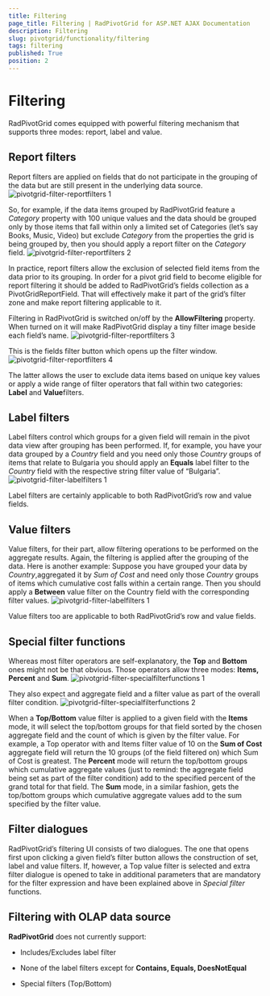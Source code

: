 ```yaml
---
title: Filtering
page_title: Filtering | RadPivotGrid for ASP.NET AJAX Documentation
description: Filtering
slug: pivotgrid/functionality/filtering
tags: filtering
published: True
position: 2
---
```


# Filtering



RadPivotGrid comes equipped with powerful filtering mechanism that supports three modes: report, label and value.

## Report filters

Report filters are applied on fields that do not participate in the grouping of the data but are still present in the underlying data source.
![pivotgrid-filter-reportfilters 1](images/pivotgrid-filter-reportfilters1.png)

So, for example, if the data items grouped by RadPivotGrid feature a *Category* property with 100 unique values and the data should be grouped only by those items that fall within only a limited set of Categories (let’s say Books, Music, Video) but exclude *Category* from the properties the grid is being grouped by, then you should apply a report filter on the *Category* field.
![pivotgrid-filter-reportfilters 2](images/pivotgrid-filter-reportfilters2.png)

In practice, report filters allow the exclusion of selected field items from the data prior to its grouping. In order for a pivot grid field to become eligible for report filtering it should be added to RadPivotGrid’s fields collection as a PivotGridReportField. That will effectively make it part of the grid’s filter zone and make report filtering applicable to it.

Filtering in RadPivotGrid is switched on/off by the **AllowFiltering** property. When turned on it will make RadPivotGrid display a tiny filter image beside each field’s name.
![pivotgrid-filter-reportfilters 3](images/pivotgrid-filter-reportfilters3.png)

This is the fields filter button which opens up the filter window.
![pivotgrid-filter-reportfilters 4](images/pivotgrid-filter-reportfilters4.png)

The latter allows the user to exclude data items based on unique key values or apply a wide range of filter operators that fall within two categories: **Label** and **Value**filters.

## Label filters

Label filters control which groups for a given field will remain in the pivot data view after grouping has been performed. If, for example, you have your data grouped by a *Country* field and you need only those *Country* groups of items that relate to Bulgaria you should apply an **Equals** label filter to the *Country* field with the respective string filter value of “Bulgaria”.
![pivotgrid-filter-labelfilters 1](images/pivotgrid-filter-labelfilters1.png)

Label filters are certainly applicable to both RadPivotGrid’s row and value fields.

## Value filters

Value filters, for their part, allow filtering operations to be performed on the aggregate results. Again, the filtering is applied after the grouping of the data. Here is another example: Suppose you have grouped your data by *Country*,aggregated it by *Sum of Cost* and need only those *Country* groups of items which cumulative cost falls within a certain range. Then you should apply a **Between** value filter on the Country field with the corresponding filter values.
![pivotgrid-filter-labelfilters 1](images/pivotgrid-filter-labelfilters1.png)

Value filters too are applicable to both RadPivotGrid’s row and value fields.

## Special filter functions

Whereas most filter operators are self-explanatory, the **Top** and **Bottom** ones might not be that obvious. Those operators allow three modes: **Items, Percent** and **Sum**.
![pivotgrid-filter-specialfilterfunctions 1](images/pivotgrid-filter-specialfilterfunctions1.png)

They also expect and aggregate field and a filter value as part of the overall filter condition.
![pivotgrid-filter-specialfilterfunctions 2](images/pivotgrid-filter-specialfilterfunctions2.png)

When a **Top/Bottom** value filter is applied to a given field with the **Items** mode, it will select the top/bottom groups for that field sorted by the chosen aggregate field and the count of which is given by the filter value. For example, a Top operator with and Items filter value of 10 on the **Sum of Cost** aggregate field will return the 10 groups (of the field filtered on) which Sum of Cost is greatest. The **Percent** mode will return the top/bottom groups which cumulative aggregate values (just to remind: the aggregate field being set as part of the filter condition) add to the specified percent of the grand total for that field. The **Sum** mode, in a similar fashion, gets the top/bottom groups which cumulative aggregate values add to the sum specified by the filter value.

## Filter dialogues

RadPivotGrid’s filtering UI consists of two dialogues. The one that opens first upon clicking a given field’s filter button allows the construction of set, label and value filters. If, however, a Top value filter is selected and extra filter dialogue is opened to take in additional parameters that are mandatory for the filter expression and have been explained above in *Special filter* functions.

## Filtering with OLAP data source

**RadPivotGrid** does not currently support:

* Includes/Excludes label filter

* None of the label filters except for **Contains, Equals, DoesNotEqual**

* Special filters (Top/Bottom)
